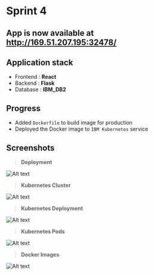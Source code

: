 # Sprint 4

## App is now available at http://169.51.207.195:32478/

## Application stack

- Frontend : **React**
- Backend : **Flask**
- Database : **IBM_DB2**

## Progress

- Added `Dockerfile` to build image for production
- Deployed the Docker image to `IBM Kubernetes` service

## Screenshots

> **Deployment**

![Alt text](/Project%20Development%20Phase/Sprint4/screenshots/Deployment.png)

> **Kubernetes Cluster**

![Alt text](/Project%20Development%20Phase/Sprint4/screenshots/K8s_Cluster.png)

> **Kubernetes Deployment**

![Alt text](/Project%20Development%20Phase/Sprint4/screenshots/K8s_Deployment.png)

> **Kubernetes Pods**

![Alt text](/Project%20Development%20Phase/Sprint4/screenshots/K8s_Pods.png)

> **Docker Images**

![Alt text](/Project%20Development%20Phase/Sprint4/screenshots/Docker_Image_Registry.png)
